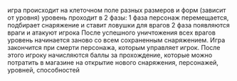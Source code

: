 игра происходит на клеточном поле разных размеров и форм (зависит от уровня) 
уровень проходит в 2 фазы:
1 фаза персонаж перемещается, подбирает снаряжение и ставит ловушки для врагов
2 фаза появляются враги и атакуют игрока
После успешного уничтожения всех врагов уровень начинается заново со всем сохраненным снаряжением.
Игра закончится при смерти персонажа, которым управляет игрок. После этого игроку начисляются баллы за прохождение,
которые можно потратить в магазине на открытие нового снаряжения, персонажей, уровней, способностей

